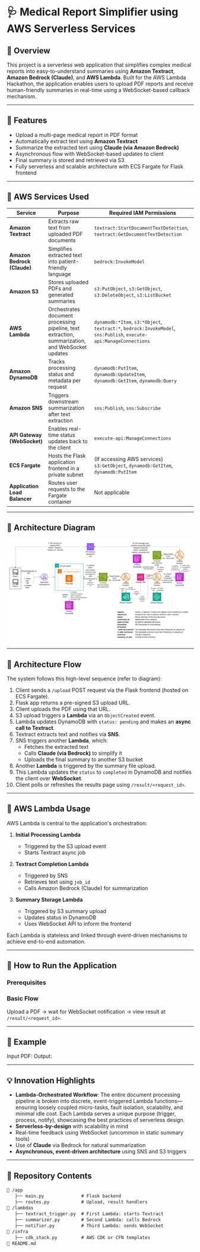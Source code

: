 
# 🩺 Medical Report Simplifier using AWS Serverless Services

## 🧠 Overview

This project is a serverless web application that simplifies complex medical reports into easy-to-understand summaries using **Amazon Textract**, **Amazon Bedrock (Claude)**, and **AWS Lambda**. Built for the AWS Lambda Hackathon, the application enables users to upload PDF reports and receive human-friendly summaries in real-time using a WebSocket-based callback mechanism.

---

## 🚀 Features

- Upload a multi-page medical report in PDF format
- Automatically extract text using **Amazon Textract**
- Summarize the extracted text using **Claude (via Amazon Bedrock)**
- Asynchronous flow with WebSocket-based updates to client
- Final summary is stored and retrieved via S3
- Fully serverless and scalable architecture with ECS Fargate for Flask frontend

---

## 🧰 AWS Services Used

| Service                     | Purpose                                                                 | Required IAM Permissions                                                                                         |
|-----------------------------|-------------------------------------------------------------------------|------------------------------------------------------------------------------------------------------------------|
| **Amazon Textract**         | Extracts raw text from uploaded PDF documents                          | `textract:StartDocumentTextDetection`, `textract:GetDocumentTextDetection`                                      |
| **Amazon Bedrock (Claude)** | Simplifies extracted text into patient-friendly language                | `bedrock:InvokeModel`                                                                                            |
| **Amazon S3**               | Stores uploaded PDFs and generated summaries                            | `s3:PutObject`, `s3:GetObject`, `s3:DeleteObject`, `s3:ListBucket`                                               |
| **AWS Lambda**              | Orchestrates document processing pipeline, text extraction, summarization, and WebSocket updates | `dynamodb:*Item`, `s3:*Object`, `textract:*`, `bedrock:InvokeModel`, `sns:Publish`, `execute-api:ManageConnections` |
| **Amazon DynamoDB**         | Tracks processing status and metadata per request                       | `dynamodb:PutItem`, `dynamodb:UpdateItem`, `dynamodb:GetItem`, `dynamodb:Query`                                 |
| **Amazon SNS**              | Triggers downstream summarization after text extraction                 | `sns:Publish`, `sns:Subscribe`                                                                                   |
| **API Gateway (WebSocket)** | Enables real-time status updates back to the client                     | `execute-api:ManageConnections`                                                                                  |
| **ECS Fargate**             | Hosts the Flask application frontend in a private subnet                | (If accessing AWS services) `s3:GetObject`, `dynamodb:GetItem`, `dynamodb:PutItem`                               |
| **Application Load Balancer** | Routes user requests to the Fargate container                        | Not applicable                                                                                                   |


---

## 🧭 Architecture Diagram

![Architecture](assets/architecture.png)

---

## 🧬 Architecture Flow


The system follows this high-level sequence (refer to diagram):

1. Client sends a `/upload` POST request via the Flask frontend (hosted on ECS Fargate).
2. Flask app returns a pre-signed S3 upload URL.
3. Client uploads the PDF using that URL.
4. S3 upload triggers a **Lambda** via an `ObjectCreated` event.
5. Lambda updates DynamoDB with `status: pending` and makes an **async call to Textract**.
6. Textract extracts text and notifies via **SNS**.
7. SNS triggers another **Lambda**, which:
    - Fetches the extracted text
    - Calls **Claude (via Bedrock)** to simplify it
    - Uploads the final summary to another S3 bucket
8. Another **Lambda** is triggered by the summary file upload.
9. This Lambda updates the `status` to `completed` in DynamoDB and notifies the client over **WebSocket**.
10. Client polls or refreshes the results page using `/result/<request_id>`.

---

## 📝 AWS Lambda Usage

AWS Lambda is central to the application's orchestration:

1. **Initial Processing Lambda**  
   - Triggered by the S3 upload event   
   - Starts Textract async job  

2. **Textract Completion Lambda**  
   - Triggered by SNS  
   - Retrieves text using `job_id`  
   - Calls Amazon Bedrock (Claude) for summarization  

3. **Summary Storage Lambda**  
   - Triggered by S3 summary upload  
   - Updates status in DynamoDB  
   - Uses WebSocket API to inform the frontend  

Each Lambda is stateless and linked through event-driven mechanisms to achieve end-to-end automation.

---

## 🔧 How to Run the Application

### Prerequisites


### Basic Flow



Upload a PDF → wait for WebSocket notification → view result at `/result/<request_id>`.

---

## 📄 Example

Input PDF: 
Output:  


---

## 💡 Innovation Highlights

- **Lambda-Orchestrated Workflow**: The entire document processing pipeline is broken into discrete, event-triggered Lambda functions—ensuring loosely coupled micro-tasks, fault isolation, scalability, and minimal idle cost. Each Lambda serves a unique purpose (trigger, process, notify), showcasing the best practices of serverless design.
- **Serverless-by-design** with scalability in mind
- Real-time feedback using WebSocket (uncommon in static summary tools)
- Use of **Claude** via Bedrock for natural summarization
- **Asynchronous, event-driven architecture** using SNS and S3 triggers

---

## 📁 Repository Contents

```
📁 /app
   ├── main.py              # Flask backend
   ├── routes.py            # Upload, result handlers
📁 /lambdas
   ├── textract_trigger.py  # First Lambda: starts Textract
   ├── summarizer.py        # Second Lambda: calls Bedrock
   ├── notifier.py          # Third Lambda: sends WebSocket
📁 /infra
   ├── cdk_stack.py         # AWS CDK or CFN templates
📄 README.md
```
